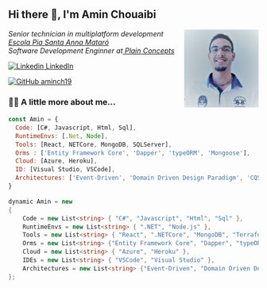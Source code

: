 <h2> Hi there 👋, I'm Amin Chouaibi </h2>

<img align='right' src="./assets/portrait.jpg" width="150"> 

<p><em>Senior technician in multiplatform development<a href="https://mataro.escolapia.cat/etapes/formacio-professional/grau-superior/dam/"> Escola Pia Santa Anna Mataró</a>
</br>Software Development Enginner at<a href="https://www.plainconcepts.com/"> Plain Concepts</a>
</em></p>

[![Linkedin](https://i.stack.imgur.com/gVE0j.png) LinkedIn](https://es.linkedin.com/in/amin-chouaibi-el-azaar-223942160?trk=profile-badge)
&nbsp;

[![GitHub aminch19](https://img.shields.io/github/followers/aminch18?label=follow&style=social)](https://github.com/aminch18)
###  🐱‍💻 A little more about me...
```javascript
const Amin = {
  Code: [C#, Javascript, Html, Sql],
  RuntimeEnvs: [.Net, Node],
  Tools: [React, NETCore, MongoDB, SQLServer],
  Orms : ['Entity Framework Core', 'Dapper', 'typeORM', 'Mongoose'],
  Cloud: [Azure, Heroku],
  ID: [Visual Studio, VSCode],
  Architectures: ['Event-Driven', 'Domain Driven Design Paradigm', 'CQS', 'CQRS', 'Microservices'],
}
```

```cs
dynamic Amin = new
{
    Code = new List<string> { "C#", "Javascript", "Html", "Sql" },
    RuntimeEnvs = new List<string> { ".NET", "Node.js" },
    Tools = new List<string> { "React", ".NETCore", "MongoDB", "Terraform"},
    Orms = new List<string> {"Entity Framework Core", "Dapper", "typeORM", "Mongoose"},
    Cloud = new List<string> { "Azure", "Heroku" },
    IDEs = new List<string> { "VSCode", "Visual Studio" },
    Architectures = new List<string> {"Event-Driven", "Domain Driven Design Paradigm", "CQS", "CQRS", "Microservices"}
};
```

